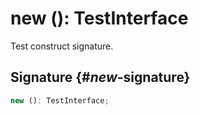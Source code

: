 # new (): TestInterface

Test construct signature.

## Signature {#_new_-signature}

```typescript
new (): TestInterface;
```